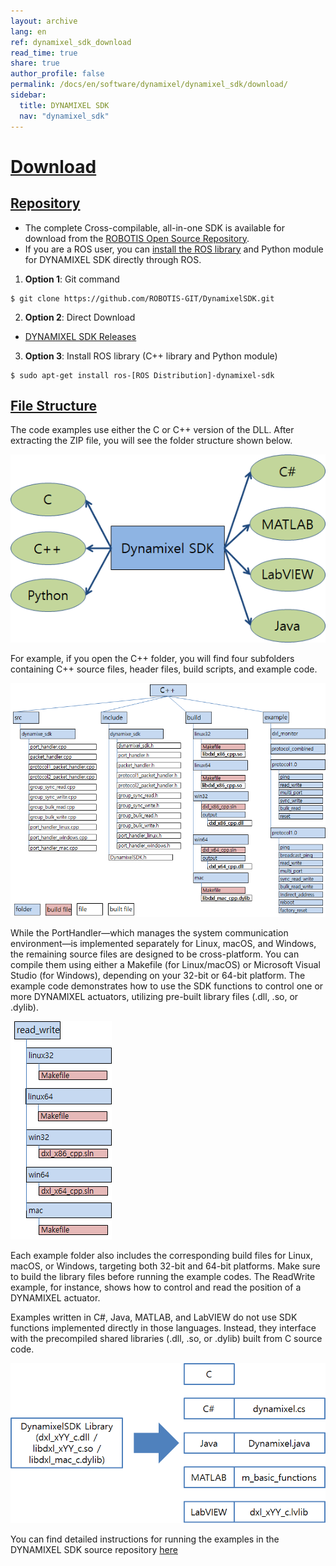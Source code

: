 ```yaml
---
layout: archive
lang: en
ref: dynamixel_sdk_download
read_time: true
share: true
author_profile: false
permalink: /docs/en/software/dynamixel/dynamixel_sdk/download/
sidebar:
  title: DYNAMIXEL SDK
  nav: "dynamixel_sdk"
---
```


<style>body {counter-reset: h1 1 !important;}</style>

# [Download](#download)

## [Repository](#repository)

- The complete Cross-compilable, all-in-one SDK is available for download from the [ROBOTIS Open Source Repository](https://github.com/ROBOTIS-GIT/DynamixelSDK).
- If you are a ROS user, you can [install the ROS library](https://index.ros.org/p/dynamixel_sdk/#rolling) and Python module for DYNAMIXEL SDK directly through ROS.

1) **Option 1**: Git command
  
  ```
  $ git clone https://github.com/ROBOTIS-GIT/DynamixelSDK.git
  ```
  
2) **Option 2**: Direct Download
- [DYNAMIXEL SDK Releases](https://github.com/ROBOTIS-GIT/DynamixelSDK/releases)

3) **Option 3**: Install ROS library (C++ library and Python module)

  ```
  $ sudo apt-get install ros-[ROS Distribution]-dynamixel-sdk
  ```

## [File Structure](#file-structure)

The code examples use either the C or C++ version of the DLL. After extracting the ZIP file, you will see the folder structure shown below.

![](/assets/images/sw/sdk/dynamixel_sdk/overview/dynamixel_sdk_language_map.png)

For example, if you open the C++ folder, you will find four subfolders containing C++ source files, header files, build scripts, and example code.

![](/assets/images/sw/sdk/dynamixel_sdk/overview/dynamixel_sdk_library_struct.png)

While the PortHandler—which manages the system communication environment—is implemented separately for Linux, macOS, and Windows, the remaining source files are designed to be cross-platform. You can compile them using either a Makefile (for Linux/macOS) or Microsoft Visual Studio (for Windows), depending on your 32-bit or 64-bit platform.
The example code demonstrates how to use the SDK functions to control one or more DYNAMIXEL actuators, utilizing pre-built library files (.dll, .so, or .dylib).

![](/assets/images/sw/sdk/dynamixel_sdk/overview/dynamixel_sdk_sample_struct.png)

Each example folder also includes the corresponding build files for Linux, macOS, or Windows, targeting both 32-bit and 64-bit platforms. Make sure to build the library files before running the example codes. The ReadWrite example, for instance, shows how to control and read the position of a DYNAMIXEL actuator.

Examples written in C#, Java, MATLAB, and LabVIEW do not use SDK functions implemented directly in those languages. Instead, they interface with the precompiled shared libraries (.dll, .so, or .dylib) built from C source code.

![](/assets/images/sw/sdk/dynamixel_sdk/overview/dynamixel_sdk_language_struct.png)

You can find detailed instructions for running the examples in the DYNAMIXEL SDK source repository [here](/docs/en/software/dynamixel/dynamixel_sdk/sample_code/c_read_write_protocol_1_0/#sample-code)
